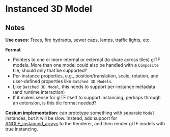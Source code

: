 # Instanced 3D Model

## Notes

**Use cases**: Trees, fire hydrants, sewer caps, lamps, traffic lights, etc.

**Format**
* Pointers to one or more internal or external (to share across tiles) glTF models.  More than one model could also be handled with a `Composite` tile, should only that be supported?
* Per-instance properties, e.g., position/translation, scale, rotation, and user-defined properties like `Batched 3D Models`.
* Like `Batched 3D Model`, this needs to support per-instance metadata (and runtime interaction)
* If it makes sense for glTF itself to support instancing, perhaps through an extension, is this tile format needed?

**Cesium implementation**: can prototype something with separate `Model` instances, but it will be slow.  Instead, add support for [ANGLE_instanced_arrays](https://www.khronos.org/registry/webgl/extensions/ANGLE_instanced_arrays/) to the Renderer, and then render glTF models with true instancing.
